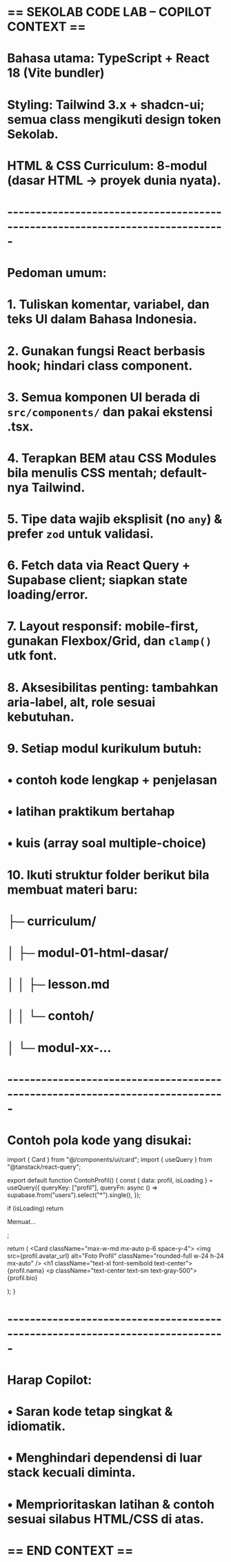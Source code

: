 # == SEKOLAB CODE LAB – COPILOT CONTEXT ==
# Bahasa utama: TypeScript + React 18 (Vite bundler)
# Styling: Tailwind 3.x + shadcn-ui; semua class mengikuti design token Sekolab.
# HTML & CSS Curriculum: 8-modul (dasar HTML → proyek dunia nyata).
# -----------------------------------------------------------------------------
# Pedoman umum:
# 1. Tuliskan komentar, variabel, dan teks UI **dalam Bahasa Indonesia**.
# 2. Gunakan fungsi React berbasis hook; hindari class component.
# 3. Semua komponen UI berada di `src/components/` dan pakai ekstensi .tsx.
# 4. Terapkan BEM atau CSS Modules bila menulis CSS mentah; default-nya Tailwind.
# 5. Tipe data wajib eksplisit (no `any`) & prefer `zod` untuk validasi.
# 6. Fetch data via React Query + Supabase client; siapkan state loading/error.
# 7. Layout responsif: mobile-first, gunakan Flexbox/Grid, dan `clamp()` utk font.
# 8. Aksesibilitas penting: tambahkan aria-label, alt, role sesuai kebutuhan.
# 9. Setiap modul kurikulum butuh:
#    • contoh kode lengkap + penjelasan
#    • latihan praktikum bertahap
#    • kuis (array soal multiple-choice)
# 10. Ikuti struktur folder berikut bila membuat materi baru:
#     ├─ curriculum/
#     │  ├─ modul-01-html-dasar/
#     │  │   ├─ lesson.md
#     │  │   └─ contoh/
#     │  └─ modul-xx-...
# -----------------------------------------------------------------------------
# Contoh pola kode yang disukai:

import { Card } from \"@/components/ui/card\";
import { useQuery } from \"@tanstack/react-query\";

export default function ContohProfil() {
  const { data: profil, isLoading } = useQuery({
    queryKey: [\"profil\"],
    queryFn: async () => supabase.from(\"users\").select(\"*\").single(),
  });

  if (isLoading) return <p>Memuat…</p>;

  return (
    <Card className=\"max-w-md mx-auto p-6 space-y-4\">
      <img src={profil.avatar_url} alt=\"Foto Profil\" className=\"rounded-full w-24 h-24 mx-auto\" />
      <h1 className=\"text-xl font-semibold text-center\">{profil.nama}</h1>
      <p className=\"text-center text-sm text-gray-500\">{profil.bio}</p>
    </Card>
  );
}

# -----------------------------------------------------------------------------
# Harap Copilot:
# • Saran kode tetap singkat & idiomatik.
# • Menghindari dependensi di luar stack kecuali diminta.
# • Memprioritaskan latihan & contoh sesuai silabus HTML/CSS di atas.
# == END CONTEXT ==